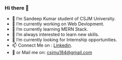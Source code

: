 ### Hi there 👋



- 👋 I’m Sandeep Kumar student of CSJM University.
- 🔭 I’m currently working on Web Devlopment.
- 🌱 I’m currently learning MERN Stack.
- 👀 I’m always interested to learn new skills.
- 💞️ I’m currently looking for Internship opportunities.
- 📫 Connect Me on : <a href="https://www.linkedin.com/in/sandeep-kumar-75643619b" rel="nofollow">Linkedin</a>.
- 👊 or Mail me on: csjmu184@gmail.com

<!--
**Sandivsv/Sandivsv** is a ✨ _special_ ✨ repository because its `README.md` (this file) appears on your GitHub profile.
